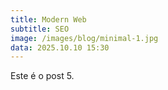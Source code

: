 ```yaml
---
title: Modern Web
subtitle: SEO
image: /images/blog/minimal-1.jpg
data: 2025.10.10 15:30
---
```

Este é o post 5.